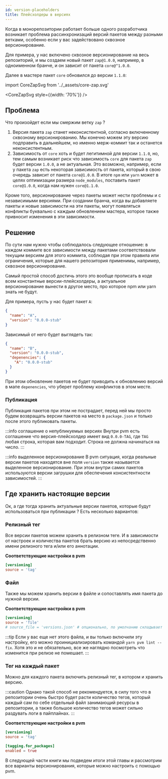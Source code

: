 ```yaml
---
id: version-placeholders
title: Плейсхолдеры в версиях
---
```


Когда в монорепозитории работает больше одного разработчика возникает проблема рассинхронизаций версий пакетов между разными ветками,
особенно если у вас задействовано сквозное версионирование.

Для примера, у нас включено сквозное версионирование на весь репозиторий,
и мы создаем новый пакет `zap@1.0.0`, например, в одноименном бранче, и он зависит от пакета `core@^1.0.0`.

Далее в мастере пакет `core` обновился до версии `1.1.0`:

import CoreZapSvg from '../_assets/core-zap.svg'

<CoreZapSvg style={{width: '70%'}} />

## Проблема

Что произойдет если мы смержим ветку `zap` ?

1. Версия пакета `zap` станет неконсистентной, согласно включенному сквозному версионированию. Мы конечно можем эту версию подправить в дальнейшем,
   но именно мерж-коммит так и останется неконсистентным.
1. Зависимость от `core` хоть и будет легитимной для версии `1.1.0`, но, тем самым возникает риск что зависимость `core` для пакета `zap`
   будет версии `1.0.0`, а не актуальная. Это возможно, например, если у пакета `zap` есть некоторая зависимость от пакета, который в свою
   очередь зависит от пакета `core@1.0.0`. В итоге `npm` или `yarn` может в целях оптимизации размера `node_modules`, поставить пакет
   `core@1.0.0`, когда нам нужен `core@1.1.0`.

Кроме того, версионирование через пакеты может нести проблемы и с независимыми версиями.
При создании бранча, когда вы добавляете пакеты и новые зависимости на эти пакеты, могут появляться конфликты буквально
с каждым обновлением мастера, которое также привносит изменения в эти зависимости.

## Решение

По сути нам нужно чтобы соблюдалось следующее отношение: в каждом коммите все зависимости между пакетами соответствовали текущим версиям для этого коммита,
соблюдая при этом правила или ограничения, которые для нашего репозитория применимы, например, сквозное версионирование.

Самый простой способ достичь этого это вообще прописать в коде всем константные версии-плейсхолдеры, а актуальное версионирование вынести в другое место,
про которое npm или yarn знать не будут.

Для примера, пусть у нас будет пакет `A`:

```json
{
  "name": "A",
  "version": "0.0.0-stub"
}
```

Зависимый от него будет выглядеть так:

```json
{
  "name": "B",
  "version": "0.0.0-stub",
  "depenencies": {
    "A": "0.0.0-stub"
  }
}
```

При этом обновление пакетов не будет приводить к обновлению версий в мапе `depenencies`, что уберет проблему конфликтов в этом месте.

### Публикация

Публикация пакетов при этом не пострадает, перед ней мы просто будем возвращать версии пакетов на место в `package.json` и только после этого публиковать пакеты.

:::info соглашение о непубликуемых версиях
Внутри pvm есть соглашение что версия-плейсхолдер имеет вид `0.0.0-TAG`, где `TAG` любая строка, которая вам подходит.
Строка не должна начинаться на число.
:::

:::info выделенное версионирование
В pvm ситуация, когда реальные версии пакетов находятся вне поля `version` также называется выделенное версионирование.
При этом внутри самих пакетов используются версии загрушки для обеспечения консистентности зависимостей.
:::

## Где хранить настоящие версии

Ок, а где тогда хранить актуальные версии пакетов, которые будут использоваться при публикации ?
Есть несколько вариантов:

### Релизный тег

Все версии пакетов можем хранить в релизном теге. И в зависимости от настроек и количества пакетов брать версию из непосредственно имени релизного тега и/или его аннотации.

**Соответствующие настройки в pvm**
```toml
[versioning]
source = 'tag'
```

### Файл

Также мы можем хранить версии в файле и сопоставлять имя пакета до нужной версии.

**Соответствующие настройки в pvm**

```toml
[versioning]
source = 'file'
# source_file = 'versions.json' # опционально, по умолчанию складывает в файл versions.json
```

:::tip
Если у вас еще нет этого файла, и вы только включили эту настройку, его можно проинициализировать командой `yarn pvm lint --fix`.
Хотя это и не обязательно, все же наглядно посмотреть что изменится при релизе не помешает.
:::

### Тег на каждый пакет

Можно для каждого пакета включить релизный тег, в котором и хранить версию.

:::caution
Однако такой способ не рекомендуется, в силу того что в репозитории
очень быстро будет расти количество тегов, который каждый сам по себе отдельный файл занимающий ресурсы в репозитории, а также большое количество тегов
может сильно раздувать логи в пайплайнах.
:::

**Соответствующие настройки в pvm**

```toml
[versioning]
source = 'tag'

[tagging.for_packages]
enabled = true
```

В следующей части книги мы подведем итоги этой главы и рассмотрим все варианты версионирования, которые можно настроить с помощью pvm.
